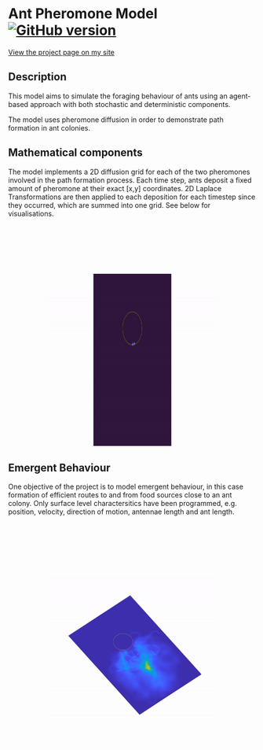 Ant Pheromone Model [![GitHub version](https://badge.fury.io/gh/patrickellis%2Fantmodelling.svg)](https://badge.fury.io/gh/patrickellis%2Fantmodelling)
======
<a href="https://www.patrickellis.dev" target="_blank"> View the project page on my site </a>
## Description
This model aims to simulate the foraging behaviour of ants using an agent-based approach with both stochastic and deterministic components.

The model uses pheromone diffusion in order to demonstrate path formation in ant colonies.

## Mathematical components
The model implements a 2D diffusion grid for each of the two pheromones involved in the path formation process. Each time step, ants deposit a fixed amount of pheromone at their exact [x,y] coordinates. 2D Laplace Transformations are then applied to each deposition for each timestep since they occurred, which are summed into one grid. See below for visualisations.

<p align="center">
  <img src = "https://github.com/patrickellis/Portfolio/blob/master/images/docs/ant-gif.gif" style="padding-top:100px; width:350px;height:350px;" width="650" />
</p>

## Emergent Behaviour 
One objective of the project is to model emergent behaviour, in this case formation of efficient routes to and from food sources close to an ant colony. Only surface level charactersitics have been programmed, e.g. position, velocity, direction of motion, antennae length and ant length. 

<p align="center">
  <img src = "https://github.com/patrickellis/Portfolio/blob/master/images/docs/anti-gif-2.gif" style="padding-top:100px; width:350px;height:350px;" width="650" />
</p>
